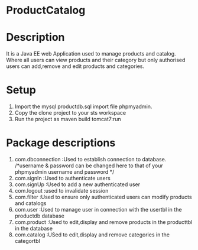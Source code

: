 # ProductCatalog

# Description

It is a Java EE web Application used to manage products and catalog.
Where all users can view products and their category but only authorised users can add,remove and edit products and categories.

# Setup

1. Import the mysql  productdb.sql import file phpmyadmin.
2. Copy the clone project to your sts workspace
3. Run the project as maven build tomcat7:run

# Package descriptions

1. com.dbconnection :Used to establish connection to database. /*username & password can be changed here to that of your phpmyadmin username and password */
2. com.signIn :Used to authenticate users 
3. com.signUp :Used to add a new authenticated user
4. com.logout :used to invalidate session
5. com.filter :Used to ensure only authenticated users can modify products and catalogs
6. com.user :Used to manage user in connection with the usertbl in the productdb database
7. com.product :Used to edit,display and remove products in the producttbl in the database
8. com.catalog :USed to edit,display and remove categories in the categortbl 
 
